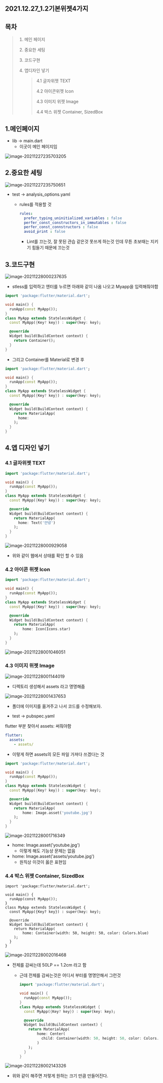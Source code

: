 ## 2021.12.27_1.2기본위젯4가지

## 목차

> 1. 메인 페이지
>
> 2. 중요한 세팅
>
> 3. 코드구현
>
> 4. 앱디자인 넣기
>
>    > 4.1 글자위젯 TEXT
>    >
>    > 4.2 아이콘위젯 Icon
>    >
>    > 4.3 이미지 위젯 Image
>    >
>    > 4.4 박스 위젯 Container, SizedBox

## 1.메인페이지

- lib -> main.dart 
  - 이곳이 메인 페이지임

![image-20211227235703205](2021.12.27_1.2기본위젯4가지.assets/image-20211227235703205.png)

## 2.중요한 세팅

![image-20211227235750651](2021.12.27_1.2기본위젯4가지.assets/image-20211227235750651.png)

- test -> analysis_options.yaml 

  - rules를 적용할 것

    ```yaml
    rules:
      prefer_typing_uninitialized_variables : false
      perfer_const_constructors_in_immutables : false
      perfer_const_connstructors : false
      avoid_print : false
    ```

    - Lint를 끄는것, 잘 못된 관습 같은것 못쓰게 하는것 인데 무튼 초보때는 지키기 힘들기 때문에 끄는것

## 3.코드구현

![image-20211228000237635](2021.12.27_1.2기본위젯4가지.assets/image-20211228000237635.png)

- stless를 입력하고 엔터를 누르면 아래와 같이 나옴 나오고 Myapp을 입력해줘야함

```dart
import 'package:flutter/material.dart';

void main() {
  runApp(const MyApp());
}
class MyApp extends StatelessWidget {
  const MyApp({Key? key}) : super(key: key);

  @override
  Widget build(BuildContext context) {
    return Container();
  }
}
```

- 그리고 Container를 Material로 변경 후

```dart
import 'package:flutter/material.dart';

void main() {
  runApp(const MyApp());
}
class MyApp extends StatelessWidget {
  const MyApp({Key? key}) : super(key: key);

  @override
  Widget build(BuildContext context) {
    return MaterialApp(
      home:
    );
  }
}
```

## 4.앱 디자인 넣기

### 4.1 글자위젯 TEXT

````dart
import 'package:flutter/material.dart';

void main() {
  runApp(const MyApp());
}
class MyApp extends StatelessWidget {
  const MyApp({Key? key}) : super(key: key);

  @override
  Widget build(BuildContext context) {
    return MaterialApp(
      home: Text('안녕')
    );
  }
}
````

![image-20211228000929058](2021.12.27_1.2기본위젯4가지.assets/image-20211228000929058.png)

- 위와 같이 웹에서 상태를 확인 할 수 있음

### 4.2 아이콘 위젯 Icon

```dart
import 'package:flutter/material.dart';

void main() {
  runApp(const MyApp());
}
class MyApp extends StatelessWidget {
  const MyApp({Key? key}) : super(key: key);

  @override
  Widget build(BuildContext context) {
    return MaterialApp(
        home: Icon(Icons.star)
    );
  }
}
```

![image-20211228001046051](2021.12.27_1.2기본위젯4가지.assets/image-20211228001046051.png)

### 4.3 이미지 위젯 Image

![image-20211228001144019](2021.12.27_1.2기본위젯4가지.assets/image-20211228001144019.png)

- 디렉토리 생성해서 assets 라고 명명해줌

![image-20211228001437653](2021.12.27_1.2기본위젯4가지.assets/image-20211228001437653.png)

- 폴더에 이미지를 옮겨주고 나서 코드를 수정해보자.

-  test -> pubspec.yaml

  flutter 부분 찾아서 assets: 써줘야함

  ```yaml
  flutter:
    assets:
      - assets/
  ```

  - 이렇게 하면 assets의 모든 파일 가져다 쓰겠다는 것

  ```dart
  import 'package:flutter/material.dart';
  
  void main() {
    runApp(const MyApp());
  }
  class MyApp extends StatelessWidget {
    const MyApp({Key? key}) : super(key: key);
  
    @override
    Widget build(BuildContext context) {
      return MaterialApp(
          home: Image.asset('youtube.jpg')
      );
    }
  }
  ```

![image-20211228001716349](2021.12.27_1.2기본위젯4가지.assets/image-20211228001716349.png)

- home: Image.asset('youtube.jpg')
  -  이렇게 해도 기능상 문제는 없음
- home: Image.asset('assets/youtube.jpg')
  -  원칙상 이것이 옳은 표현임

### 4.4 박스 위젯 Container, SizedBox

```
import 'package:flutter/material.dart';

void main() {
  runApp(const MyApp());
}
class MyApp extends StatelessWidget {
  const MyApp({Key? key}) : super(key: key);

  @override
  Widget build(BuildContext context) {
    return MaterialApp(
        home: Container(width: 50, height: 50, color: Colors.blue)
    );
  }
}
```

![image-20211228002016468](2021.12.27_1.2기본위젯4가지.assets/image-20211228002016468.png)

- 전체를 감싸는데 50LP == 1.2cm 라고 함

  - 근데 전체를 감싸는것은 어디서 부터를 명명안해서 그런것 

    ```dart
    import 'package:flutter/material.dart';
    
    void main() {
      runApp(const MyApp());
    }
    class MyApp extends StatelessWidget {
      const MyApp({Key? key}) : super(key: key);
    
      @override
      Widget build(BuildContext context) {
        return MaterialApp(
            home: Center(
              child: Container(width: 50, height: 50, color: Colors.blue)
            )
        );
      }
    }
    ```

    

![image-20211228002143326](2021.12.27_1.2기본위젯4가지.assets/image-20211228002143326.png)

- 위와 같이 해주면 저렇게 원하는 크기 만큼 만들어진다.
